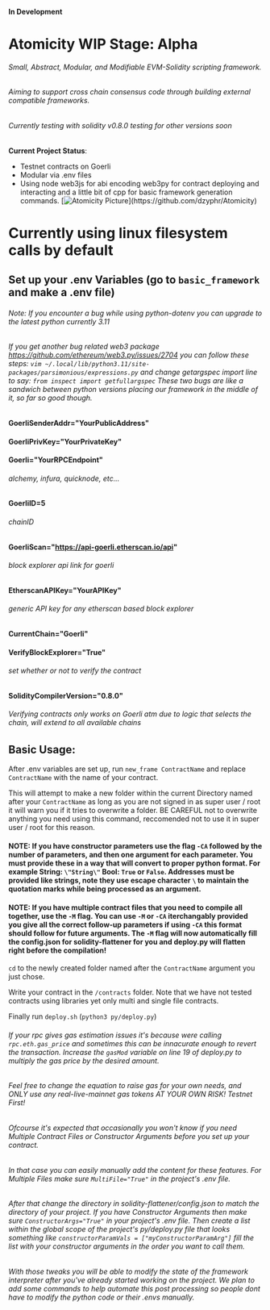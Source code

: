 **In Development**
# Atomicity WIP Stage: Alpha
###### Small, Abstract, Modular, and Modifiable EVM-Solidity scripting framework. 
###### Aiming to support cross chain consensus code through building external compatible frameworks.
###### Currently testing with solidity v0.8.0 testing for other versions soon
**Current Project Status**:
  * Testnet contracts on Goerli
  * Modular via .env files
  * Using node web3js for abi encoding web3py for contract deploying and interacting and a little bit of cpp for basic framework generation commands.
[![Atomicity Picture](https://www.thoughtco.com/thmb/D_uEiv8l3SYKvWtKkAkN_O5zB7U=/3825x2574/filters:fill(auto,1)/GettyImages-141483984-56a133b65f9b58b7d0bcfdb1.jpg)](https://github.com/dzyphr/Atomicity)

# Currently using linux filesystem calls by default

## Set up your .env Variables (go to `basic_framework` and make a .env file)

###### Note: If you encounter a bug while using python-dotenv you can upgrade to the latest python currently 3.11

###### If you get another bug related web3 package https://github.com/ethereum/web3.py/issues/2704 you can follow these steps: `vim ~/.local/lib/python3.11/site-packages/parsimonious/expressions.py` and change getargspec import line to say: `from inspect import getfullargspec` These two bugs are like a sandwich between python versions placing our framework in the middle of it, so far so good though.

#### **GoerliSenderAddr="YourPublicAddress"**
#### **GoerliPrivKey="YourPrivateKey"** 
#### **Goerli="YourRPCEndpoint"** 
###### _alchemy, infura, quicknode, etc..._
#### **GoerliID=5** 
###### _chainID_
#### **GoerliScan="https://api-goerli.etherscan.io/api"** 
###### _block explorer api link for goerli_
#### **EtherscanAPIKey="YourAPIKey"** 
###### _generic API key for any etherscan based block explorer_
#### **CurrentChain="Goerli"**
#### **VerifyBlockExplorer="True"** 
###### _set whether or not to verify the contract_
#### **SolidityCompilerVersion="0.8.0"** 

###### Verifying contracts only works on Goerli atm due to logic that selects the chain, will extend to all available chains

## Basic Usage:

 After .env variables are set up, run `new_frame ContractName` and replace `ContractName` with the name of your contract.

 This will attempt to make a new folder within the current Directory named after your `ContractName` as long as you are not signed in as super user / root it will warn you if it tries to overwrite a folder. BE CAREFUL not to overwrite anything you need using this command, reccomended not to use it in super user / root for this reason. 

#### NOTE: If you have constructor parameters use the flag `-CA` followed by the number of parameters, and then one argument for each parameter. You must provide these in a way that will convert to proper python format. For example String: `\"String\"` Bool: `True` or `False`. Addresses must be provided like strings, note they use escape character `\` to maintain the quotation marks while being processed as an argument. 

#### NOTE: If you have multiple contract files that you need to compile all together, use the `-M` flag. You can use `-M` or `-CA` iterchangably provided you give all the correct follow-up parameters if using `-CA` this format should follow for future arguments. The `-M` flag will now automatically fill the config.json for solidity-flattener for you and deploy.py will flatten right before the compilation!



 `cd` to the newly created folder named after the `ContractName` argument you just chose.

 Write your contract in the `/contracts` folder. Note that we have not tested contracts using libraries yet only multi and single file contracts.

 Finally run `deploy.sh` (`python3 py/deploy.py`) 

######  If your rpc gives gas estimation issues it's because were calling `rpc.eth.gas_price` and sometimes this can be innacurate enough to revert the transaction. Increase the `gasMod` variable on line 19 of deploy.py to multiply the gas price by the desired amount. 

###### Feel free to change the equation to raise gas for your own needs, and ONLY use any real-live-mainnet gas tokens AT YOUR OWN RISK! Testnet First!

######  Ofcourse it's expected that occasionally you won't know if you need Multiple Contract Files or Constructor Arguments before you set up your contract. 

###### In that case you can easily manually add the content for these features. For Multiple Files make sure `MultiFile="True"` in the project's .env file. 

###### After that change the directory in solidity-flattener/config.json to match the directory of your project. If you have Constructor Arguments then make sure `ConstructorArgs="True"` in your project's .env file. Then create a list within the global scope of the project's py/deploy.py file that looks something like `constructorParamVals = ["myConstructorParamArg"]` fill the list with your constructor arguments in the order you want to call them. 

###### With those tweaks you will be able to modify the state of the framework interpreter after you've already started working on the project. We plan to add some commands to help automate this post processing so people dont have to modify the python code or their .envs manually.
